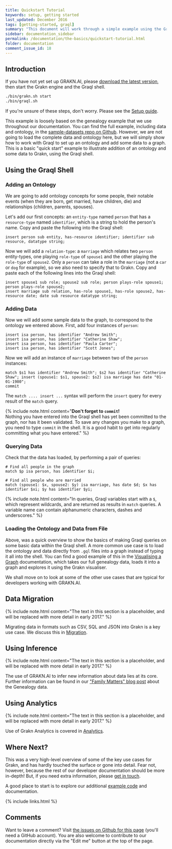 ```yaml
---
title: Quickstart Tutorial
keywords: setup, getting started
last_updated: December 2016
tags: [getting-started, graql]
summary: "This document will work through a simple example using the Graql shell to show how to get started with GRAKN.AI."
sidebar: documentation_sidebar
permalink: /documentation/the-basics/quickstart-tutorial.html
folder: documentation
comment_issue_id: 18
---
```


## Introduction
If you have not yet set up GRAKN.AI, please [download the latest version](../resources/downloads.html), then start the Grakn engine and the Graql shell.

```bash
./bin/grakn.sh start
./bin/graql.sh
```

If you're unsure of these steps, don't worry. Please see the [Setup guide](../get-started/setup-guide.html).

This example is loosely based on the genealogy example that we use throughout our documentation. You can find the full example, including data and ontology, in the [sample-datasets repo on Github](https://github.com/graknlabs/sample-datasets/tree/master/genealogy-graph). However, we are not going to load the complete data and ontology here, but we will simply show how to work with Graql to set up an ontology and add some data to a graph. This is a basic "quick start" example to illustrate addition of an ontology and some data to Grakn, using the Graql shell. 

## Using the Graql Shell

### Adding an Ontology

We are going to add ontology concepts for some people, their notable events (when they are born, get married, have children, die) and relationships (children, parents, spouses). 

Let's add our first concepts: an `entity-type` named `person` that has a `resource-type` named `identifier`, which is a string to hold the person's name. 
Copy and paste the following into the Graql shell:

```graql
insert person sub entity, has-resource identifier; identifier sub resource, datatype string;
```

Now we will add a `relation-type`: a `marriage` which relates two `person` entity-types, one playing `role-type` of `spouse1` and the other playing the `role-type` of `spouse2`.  Only a `person` can take a role in the `marriage` (not a `car` or `dog` for example), so we also need to specify that to Grakn. Copy and paste each of the following lines into the Graql shell:

```graql
insert spouse1 sub role; spouse2 sub role; person plays-role spouse1; person plays-role spouse2;
insert marriage sub relation, has-role spouse1, has-role spouse2, has-resource date; date sub resource datatype string;
```

### Adding Data

Now we will add some sample data to the graph, to correspond to the ontology we entered above. First, add four instances of `person`:

```graql
insert isa person, has identifier "Andrew Smith";
insert isa person, has identifier "Catherine Shaw";
insert isa person, has identifier "Paula Carter";
insert isa person, has identifier "Scott Jones";
```

Now we will add an instance of `marriage` between two of the `person` instances:

```graql
match $s1 has identifier "Andrew Smith"; $s2 has identifier "Catherine Shaw"; insert (spouse1: $s1, spouse2: $s2) isa marriage has date "01-01-1980";
commit
```

The `match .... insert ...` syntax will perform the `insert` query for every result of the `match` query.


{% include note.html content="<b>Don't forget to `commit`!</b> <br /> Nothing you have entered into the Graql shell has yet been committed to the graph, nor has it been validated. To save any changes you make to a graph, you need to type `commit` in the shell. It is a good habit to get into regularly committing what you have entered." %}

### Querying Data
Check that the data has loaded, by performing a pair of queries:

```graql
# Find all people in the graph
match $p isa person, has identifier $i;

# Find all people who are married
match (spouse1: $x, spouse2: $y) isa marriage, has date $d; $x has identifier $xi; $y has identifier $yi;  
```

{% include note.html content="In queries, Graql variables start with a `$`, which represent wildcards, and are returned as results in `match` queries. A variable name can contain alphanumeric characters, dashes and underscores." %}

### Loading the Ontology and Data from File

Above, was a quick overview to show the basics of making Graql queries on some basic data within the Graql shell. A more common use case is to load the ontology and data directly from `.gql` files into a graph instead of typing it all into the shell. You can find a good example of this in the [Visualising a Graph](./visualiser.html) documentation, which takes our full genealogy data, loads it into a graph and explores it using the Grakn visualiser.

We shall move on to look at some of the other use cases that are typical for developers working with GRAKN.AI.

## Data Migration

{% include note.html content="The text in this section is a placeholder, and will be replaced with more detail in early 2017." %}

Migrating data in formats such as CSV, SQL and JSON into Grakn is a key use case. We discuss this in [Migration](../migration/migration.html).

## Using Inference

{% include note.html content="The text in this section is a placeholder, and will be replaced with more detail in early 2017." %}

The use of GRAKN.AI to infer new information about data lies at its core. Further information can be found in our ["Family Matters" blog post](https://blog.grakn.ai/family-matters-1bb639396a24#.525ozq2zy) about the Genealogy data.

## Using Analytics

{% include note.html content="The text in this section is a placeholder, and will be replaced with more detail in early 2017." %}

Use of Grakn Analytics is covered in [Analytics](../graql-analytics/analytics-overview.html).


## Where Next?

This was a very high-level overview of some of the key use cases for Grakn, and has hardly touched the surface or gone into detail. Fear not, however, because 
the rest of our developer documentation should be more in-depth! But, if you need extra information, please [get in touch](https://grakn.ai/community.html).

A good place to start is to explore our additional [example code](../examples/examples.html) and documentation. 

{% include links.html %}

## Comments
Want to leave a comment? Visit <a href="https://github.com/graknlabs/docs/issues/18" target="_blank">the issues on Github for this page</a> (you'll need a GitHub account). You are also welcome to contribute to our documentation directly via the "Edit me" button at the top of the page.

